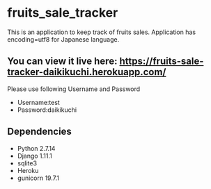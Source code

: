 # fruits_sale_tracker
This is an application to keep track of fruits sales. 
Application has encoding=utf8 for Japanese language.

## You can view it live here: https://fruits-sale-tracker-daikikuchi.herokuapp.com/

Please use following Username and Password
- Username:test 
- Password:daikikuchi

## Dependencies
- Python 2.7.14
- Django 1.11.1
- sqlite3
- Heroku
- gunicorn 19.7.1


